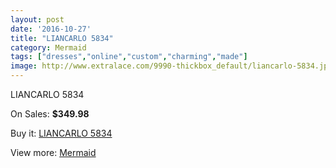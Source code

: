 ```yaml
---
layout: post
date: '2016-10-27'
title: "LIANCARLO 5834"
category: Mermaid
tags: ["dresses","online","custom","charming","made"]
image: http://www.extralace.com/9990-thickbox_default/liancarlo-5834.jpg
---
```

LIANCARLO 5834

On Sales: **$349.98**
<a href="https://www.extralace.com/mermaid/4718-liancarlo-5834.html"><amp-img layout="responsive" width="600" height="600" src="//www.extralace.com/9990-thickbox_default/liancarlo-5834.jpg" alt="LIANCARLO 5834 0" /></a>
<a href="https://www.extralace.com/mermaid/4718-liancarlo-5834.html"><amp-img layout="responsive" width="600" height="600" src="//www.extralace.com/9991-thickbox_default/liancarlo-5834.jpg" alt="LIANCARLO 5834 1" /></a>

Buy it: [LIANCARLO 5834](https://www.extralace.com/mermaid/4718-liancarlo-5834.html "LIANCARLO 5834")

View more: [Mermaid](https://www.extralace.com/5-mermaid "Mermaid")
